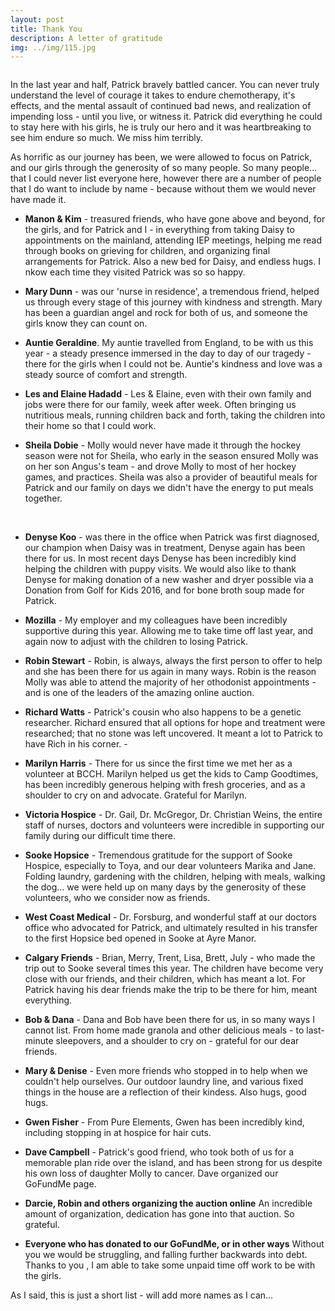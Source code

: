 ```yaml
---
layout: post
title: Thank You
description: A letter of gratitude
img: ../img/115.jpg
---
```


<div class="img_row">
  <img class="col three" src="{{ site.baseurl }}/img/334.jpg" alt="" title="example image">
</div>

In the last year and half, Patrick bravely battled cancer. You can never truly understand the level of courage it takes to endure chemotherapy, it's effects, and the mental assault of continued bad news, and realization of impending loss - until you live, or witness it. Patrick did everything he could to stay here with his girls, he is truly our hero and it was heartbreaking to see him endure so much. We miss him terribly.

As horrific as our journey has been, we were allowed to focus on Patrick, and our girls through the generosity of so many people. So many people... that I could never list everyone here, however there are a number of people that I do want to include by name - because without them we would never have made it.

- **Manon & Kim** - treasured friends, who have gone above and beyond, for the girls, and for Patrick and I - in everything from taking Daisy to appointments on the mainland, attending IEP meetings, helping me read through books on grieving for children, and organizing final arrangements for Patrick. Also a new bed for Daisy, and endless hugs. I nkow each time they visited Patrick was so so happy.
- **Mary Dunn** - was our 'nurse in residence', a tremendous friend, helped us through every stage of this journey with kindness and strength. Mary has been a guardian angel and rock for both of us, and someone the girls know they can count on.
- **Auntie Geraldine**. My auntie travelled from England, to be with us this year - a steady presence immersed in the day to day of our tragedy - there for the girls when I could not be. Auntie's kindness and love was a steady source of comfort and strength.
- **Les and Elaine Hadadd** - Les & Elaine, even with their own family and jobs were there for our family, week after week. Often bringing us nutritious meals, running children back and forth, taking the children into their home so that I could work.
- **Sheila Dobie** - Molly would never have made it through the hockey season were not for Sheila, who early in the season ensured Molly was on her son Angus's team - and drove Molly to most of her hockey games, and practices. Sheila was also a provider of beautiful meals for Patrick and our family on days we didn't have the energy to put meals together.<br>

  <div class="img_row">
    <img class="col three" src="{{ site.baseurl }}/img/443.jpg" alt="" title="example image">
  </div>

  <br>

- **Denyse Koo** - was there in the office when Patrick was first diagnosed, our champion when Daisy was in treatment, Denyse again has been there for us. In most recent days Denyse has been incredibly kind helping the children with puppy visits. We would also like to thank Denyse for making donation of a new washer and dryer possible via a Donation from Golf for Kids 2016, and for bone broth soup made for Patrick.

- **Mozilla** - My employer and my colleagues have been incredibly supportive during this year. Allowing me to take time off last year, and again now to adjust with the children to losing Patrick.

- **Robin Stewart** - Robin, is always, always the first person to offer to help and she has been there for us again in many ways. Robin is the reason Molly was able to attend the majority of her othodonist appointments - and is one of the leaders of the amazing online auction.
- **Richard Watts** - Patrick's cousin who also happens to be a genetic researcher. Richard ensured that all options for hope and treatment were researched; that no stone was left uncovered. It meant a lot to Patrick to have Rich in his corner. -
- **Marilyn Harris** - There for us since the first time we met her as a volunteer at BCCH. Marilyn helped us get the kids to Camp Goodtimes, has been incredibly generous helping with fresh groceries, and as a shoulder to cry on and advocate. Grateful for Marilyn.
- **Victoria Hospice** - Dr. Gail, Dr. McGregor, Dr. Christian Weins, the entire staff of nurses, doctors and volunteers were incredible in supporting our family during our difficult time there.
- **Sooke Hopsice** - Tremendous gratitude for the support of Sooke Hospice, especially to Toya, and our dear volunteers Marika and Jane. Folding laundry, gardening with the children, helping with meals, walking the dog... we were held up on many days by the generosity of these volunteers, who we consider now as friends.
- **West Coast Medical** - Dr. Forsburg, and wonderful staff at our doctors office who advocated for Patrick, and ultimately resulted in his transfer to the first Hopsice bed opened in Sooke at Ayre Manor.
- **Calgary Friends** - Brian, Merry, Trent, Lisa, Brett, July - who made the trip out to Sooke several times this year. The children have become very close with our friends, and their children, which has meant a lot. For Patrick having his dear friends make the trip to be there for him, meant everything.
- **Bob & Dana** - Dana and Bob have been there for us, in so many ways I cannot list. From home made granola and other delicious meals - to last-minute sleepovers, and a shoulder to cry on - grateful for our dear friends.
- **Mary & Denise** - Even more friends who stopped in to help when we couldn't help ourselves. Our outdoor laundry line, and various fixed things in the house are a reflection of their kindess. Also hugs, good hugs.
- **Gwen Fisher** - From Pure Elements, Gwen has been incredibly kind, including stopping in at hospice for hair cuts.
- **Dave Campbell** - Patrick's good friend, who took both of us for a memorable plan ride over the island, and has been strong for us despite his own loss of daughter Molly to cancer. Dave organized our GoFundMe page.
- **Darcie, Robin and others organizing the auction online** An incredible amount of organization, dedication has gone into that auction. So grateful.
- **Everyone who has donated to our GoFundMe, or in other ways** Without you we would be struggling, and falling further backwards into debt. Thanks to you , I am able to take some unpaid time off work to be with the girls.

As I said, this is just a short list - will add more names as I can...
